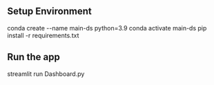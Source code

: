 ## Setup Environment
conda create --name main-ds python=3.9
conda activate main-ds
pip install -r requirements.txt

## Run the app
streamlit run Dashboard.py
